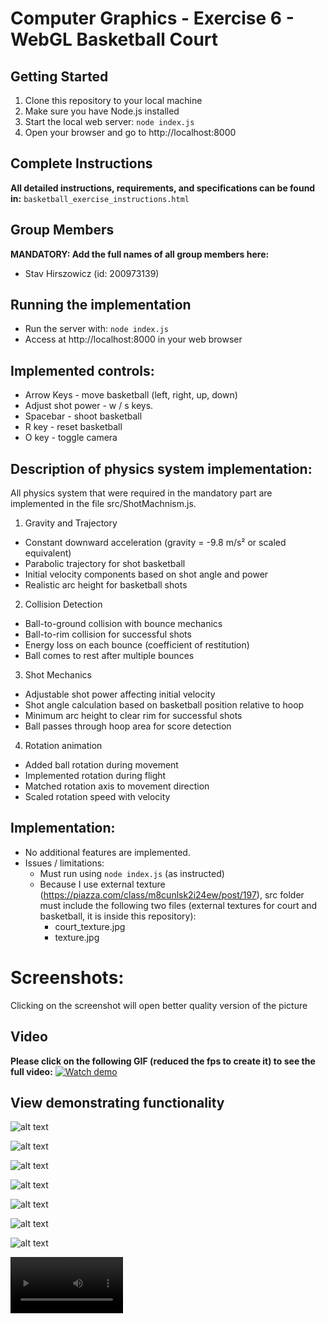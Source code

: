 # Computer Graphics - Exercise 6 - WebGL Basketball Court

## Getting Started
1. Clone this repository to your local machine
2. Make sure you have Node.js installed
3. Start the local web server: `node index.js`
4. Open your browser and go to http://localhost:8000

## Complete Instructions
**All detailed instructions, requirements, and specifications can be found in:**
`basketball_exercise_instructions.html`

## Group Members
**MANDATORY: Add the full names of all group members here:**
- Stav Hirszowicz (id: 200973139)

## Running the implementation
- Run the server with: `node index.js`
- Access at http://localhost:8000 in your web browser


## Implemented controls:
- Arrow Keys - move basketball (left, right, up, down)
- Adjust shot power - w / s keys.
- Spacebar - shoot basketball
- R key - reset basketball
- O key - toggle camera

## Description of physics system implementation:

All physics system that were required in the mandatory part are implemented in the file src/ShotMachnism.js.

1. Gravity and Trajectory
- Constant downward acceleration (gravity = -9.8 m/s² or scaled equivalent)
- Parabolic trajectory for shot basketball
- Initial velocity components based on shot angle and power
- Realistic arc height for basketball shots

2. Collision Detection
- Ball-to-ground collision with bounce mechanics
- Ball-to-rim collision for successful shots
- Energy loss on each bounce (coefficient of restitution)
- Ball comes to rest after multiple bounces

3. Shot Mechanics
- Adjustable shot power affecting initial velocity
- Shot angle calculation based on basketball position relative to hoop
- Minimum arc height to clear rim for successful shots
- Ball passes through hoop area for score detection

4. Rotation animation
- Added ball rotation during movement
- Implemented rotation during flight
- Matched rotation axis to movement direction
- Scaled rotation speed with velocity

## Implementation:
- No additional features are implemented.
- Issues / limitations:
    - Must run using `node index.js` (as instructed)
    - Because I use external texture (https://piazza.com/class/m8cunlsk2i24ew/post/197),
    src folder must include the following two files (external textures for court and basketball, it is inside this repository):
        - court_texture.jpg
        - texture.jpg


# Screenshots:

Clicking on the screenshot will open better quality version of the picture

## Video
**Please click on the following GIF (reduced the fps to create it) to see the full video:**
[![Watch demo](./screenshots/Video.gif)](./screenshots/Video.mp4)

## View demonstrating functionality
![alt text](./screenshots/1.PNG)

![alt text](./screenshots/2.PNG)

![alt text](./screenshots/3.PNG)

![alt text](./screenshots/4.PNG)

![alt text](./screenshots/5.PNG)

![alt text](./screenshots/6.PNG)

![alt text](./screenshots/7.PNG)


<video src='./screenshots/Video.mkv' width=180></video>